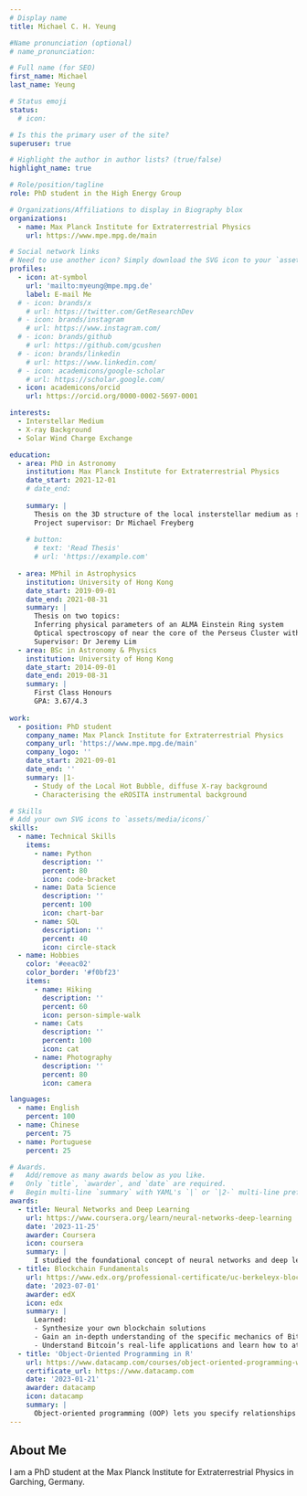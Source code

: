 ```yaml
---
# Display name
title: Michael C. H. Yeung

#Name pronunciation (optional)
# name_pronunciation: 

# Full name (for SEO)
first_name: Michael
last_name: Yeung

# Status emoji
status:
  # icon: ️

# Is this the primary user of the site?
superuser: true

# Highlight the author in author lists? (true/false)
highlight_name: true

# Role/position/tagline
role: PhD student in the High Energy Group

# Organizations/Affiliations to display in Biography blox
organizations:
  - name: Max Planck Institute for Extraterrestrial Physics
    url: https://www.mpe.mpg.de/main

# Social network links
# Need to use another icon? Simply download the SVG icon to your `assets/media/icons/` folder.
profiles:
  - icon: at-symbol
    url: 'mailto:myeung@mpe.mpg.de'
    label: E-mail Me
  # - icon: brands/x
    # url: https://twitter.com/GetResearchDev
  # - icon: brands/instagram
    # url: https://www.instagram.com/
  # - icon: brands/github
    # url: https://github.com/gcushen
  # - icon: brands/linkedin
    # url: https://www.linkedin.com/
  # - icon: academicons/google-scholar
    # url: https://scholar.google.com/
  - icon: academicons/orcid
    url: https://orcid.org/0000-0002-5697-0001

interests:
  - Interstellar Medium
  - X-ray Background
  - Solar Wind Charge Exchange

education:
  - area: PhD in Astronomy
    institution: Max Planck Institute for Extraterrestrial Physics
    date_start: 2021-12-01
    # date_end:
    
    summary: |
      Thesis on the 3D structure of the local insterstellar medium as seen by eROSITA
      Project supervisor: Dr Michael Freyberg
    
    # button:
      # text: 'Read Thesis'
      # url: 'https://example.com'
      
  - area: MPhil in Astrophysics
    institution: University of Hong Kong
    date_start: 2019-09-01
    date_end: 2021-08-31
    summary: |
      Thesis on two topics:      
      Inferring physical parameters of an ALMA Einstein Ring system      
      Optical spectroscopy of near the core of the Perseus Cluster with Keck/LRIS
      Supervisor: Dr Jeremy Lim
  - area: BSc in Astronomy & Physics
    institution: University of Hong Kong
    date_start: 2014-09-01
    date_end: 2019-08-31
    summary: |
      First Class Honours      
      GPA: 3.67/4.3
      
work:
  - position: PhD student
    company_name: Max Planck Institute for Extraterrestrial Physics
    company_url: 'https://www.mpe.mpg.de/main'
    company_logo: ''
    date_start: 2021-09-01
    date_end: ''
    summary: |1-
      - Study of the Local Hot Bubble, diffuse X-ray background
      - Characterising the eROSITA instrumental background

# Skills
# Add your own SVG icons to `assets/media/icons/`
skills:
  - name: Technical Skills
    items:
      - name: Python
        description: ''
        percent: 80
        icon: code-bracket
      - name: Data Science
        description: ''
        percent: 100
        icon: chart-bar
      - name: SQL
        description: ''
        percent: 40
        icon: circle-stack
  - name: Hobbies
    color: '#eeac02'
    color_border: '#f0bf23'
    items:
      - name: Hiking
        description: ''
        percent: 60
        icon: person-simple-walk
      - name: Cats
        description: ''
        percent: 100
        icon: cat
      - name: Photography
        description: ''
        percent: 80
        icon: camera

languages:
  - name: English
    percent: 100
  - name: Chinese
    percent: 75
  - name: Portuguese
    percent: 25

# Awards.
#   Add/remove as many awards below as you like.
#   Only `title`, `awarder`, and `date` are required.
#   Begin multi-line `summary` with YAML's `|` or `|2-` multi-line prefix and indent 2 spaces below.
awards:
  - title: Neural Networks and Deep Learning
    url: https://www.coursera.org/learn/neural-networks-deep-learning
    date: '2023-11-25'
    awarder: Coursera
    icon: coursera
    summary: |
      I studied the foundational concept of neural networks and deep learning. By the end, I was familiar with the significant technological trends driving the rise of deep learning; build, train, and apply fully connected deep neural networks; implement efficient (vectorized) neural networks; identify key parameters in a neural network’s architecture; and apply deep learning to your own applications.
  - title: Blockchain Fundamentals
    url: https://www.edx.org/professional-certificate/uc-berkeleyx-blockchain-fundamentals
    date: '2023-07-01'
    awarder: edX
    icon: edx
    summary: |
      Learned:
      - Synthesize your own blockchain solutions
      - Gain an in-depth understanding of the specific mechanics of Bitcoin
      - Understand Bitcoin’s real-life applications and learn how to attack and destroy Bitcoin, Ethereum, smart contracts and Dapps, and alternatives to Bitcoin’s Proof-of-Work consensus algorithm
  - title: 'Object-Oriented Programming in R'
    url: https://www.datacamp.com/courses/object-oriented-programming-with-s3-and-r6-in-r
    certificate_url: https://www.datacamp.com
    date: '2023-01-21'
    awarder: datacamp
    icon: datacamp
    summary: |
      Object-oriented programming (OOP) lets you specify relationships between functions and the objects that they can act on, helping you manage complexity in your code. This is an intermediate level course, providing an introduction to OOP, using the S3 and R6 systems. S3 is a great day-to-day R programming tool that simplifies some of the functions that you write. R6 is especially useful for industry-specific analyses, working with web APIs, and building GUIs.
---
```


## About Me

I am a PhD student at the Max Planck Institute for Extraterrestrial Physics in Garching, Germany.